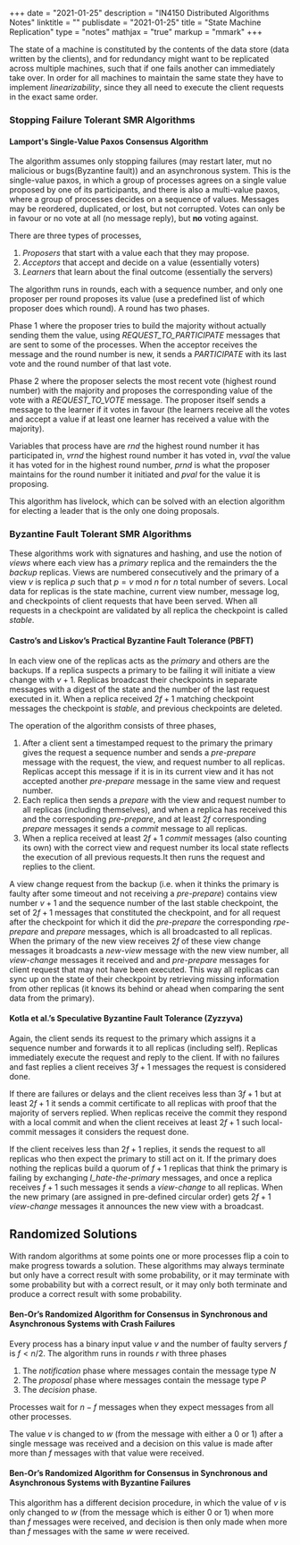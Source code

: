 +++
date = "2021-01-25"
description = "IN4150 Distributed Algorithms Notes"
linktitle = ""
publisdate = "2021-01-25"
title = "State Machine Replication"
type = "notes"
mathjax = "true"
markup = "mmark"
+++

The state of a machine is constituted by the contents of the data store (data written by the clients), and for redundancy might want to be replicated across multiple machines, such that if one fails another can immediately take over. In order for all machines to maintain the same state they have to implement _linearizability_, since they all need to execute the client requests in the exact same order.

### Stopping Failure Tolerant SMR Algorithms

#### Lamport's Single-Value Paxos Consensus Algorithm

The algorithm assumes only stopping failures (may restart later, mut no malicious or bugs(Byzantine fault)) and an asynchronous system. This is the single-value paxos, in which a group of processes agrees on a single value proposed by one of its participants, and there is also a multi-value paxos, where a group of processes decides on a sequence of values. Messages may be reordered, duplicated, or lost, but not corrupted. Votes can only be in favour or no vote at all (no message reply), but **no** voting against.

There are three types of processes,

1. _Proposers_ that start with a value each that they may propose.
2. _Acceptors_ that accept and decide on a value (essentially voters)
3. _Learners_ that learn about the final outcome (essentially the servers)

The algorithm runs in rounds, each with a sequence number, and only one proposer per round proposes its value (use a predefined list of which proposer does which round). A round has two phases.

Phase 1 where the proposer tries to build the majority without actually sending them the value, using _REQUEST\_TO\_PARTICIPATE_ messages that are sent to some of the processes. When the acceptor receives the message and the round number is new, it sends a _PARTICIPATE_ with its last vote and the round number of that last vote.

Phase 2 where the proposer selects the most recent vote (highest round number) with the majority and proposes the corresponding value of the vote with a _REQUEST\_TO\_VOTE_ message. The proposer itself sends a message to the learner if it votes in favour (the learners receive all the votes and accept a value if at least one learner has received a value with the majority).

Variables that process have are _rnd_ the highest round number it has participated in, _vrnd_ the highest round number it has voted in, _vval_ the value it has voted for in the highest round number, _prnd_ is what the proposer maintains for the round number it initiated and _pval_ for the value it is proposing.

This algorithm has livelock, which can be solved with an election algorithm for electing a leader that is the only one doing proposals.

### Byzantine Fault Tolerant SMR Algorithms

These algorithms work with signatures and hashing, and use the notion of _views_ where each view has a _primary_ replica and the remainders the the _backup_ replicas. Views are numbered consecutively and the primary of a view $v$ is replica $p$ such that $p=v\text{ mod }n$ for $n$ total number of severs. Local data for replicas is the state machine, current view number, message log, and checkpoints of client requests that have been served. When all requests in a checkpoint are validated by all replica the checkpoint is called _stable_.

#### Castro’s and Liskov’s Practical Byzantine Fault Tolerance (PBFT)

In each view one of the replicas acts as the _primary_ and others are the backups. If a replica suspects a primary to be failing it will initiate a view change with $v+1$. Replicas broadcast their checkpoints in separate messages with a digest of the state and the number of the last request executed in it. When a replica received $2f+1$ matching checkpoint messages the checkpoint is _stable_, and previous checkpoints are deleted.

The operation of the algorithm consists of three phases,

1. After a client sent a timestamped request to the primary the primary gives the request a sequence number and sends a _pre-prepare_ message with the request, the view, and request number to all replicas. Replicas accept this message if it is in its current view and it has not accepted another _pre-prepare_ message in the same view and request number.
2. Each replica then sends a _prepare_ with the view and request number to all replicas (including themselves), and when a replica has received this and the corresponding _pre-prepare_, and at least $2f$ corresponding _prepare_ messages it sends a _commit_ message to all replicas.
3. When a replica received at least $2f+1$ _commit_ messages (also counting its own) with the correct view and request number its local state reflects the execution of all previous requests.It then runs the request and replies to the client.

A view change request from the backup (i.e. when it thinks the primary is faulty after some timeout and not receiving a _pre-prepare_) contains view number $v+1$ and the sequence number of the last stable checkpoint, the set of $2f+1$ messages that constituted the checkpoint, and for all request after the checkpoint for which it did the _pre-prepare_ the corresponding _rpe-prepare_ and _prepare_ messages, which is all broadcasted to all replicas. When the primary of the new view receives $2f$ of these view change messages it broadcasts a _new-view_ message with the new view number, all _view-change_ messages it received and and _pre-prepare_ messages for client request that may not have been executed. This way all replicas can sync up on the state of their checkpoint by retrieving missing information from other replicas (it knows its behind or ahead when comparing the sent data from the primary).

#### Kotla et al.’s Speculative Byzantine Fault Tolerance (Zyzzyva)

Again, the client sends its request to the primary which assigns it a sequence number and forwards it to all replicas (including self). Replicas immediately execute the request and reply to the client. If with no failures and fast replies a client receives $3f+1$ messages the request is considered done.

If there are failures or delays and the client receives less than $3f+1$ but at least $2f+1$ it sends a commit certificate to all replicas with proof that the majority of servers replied. When replicas receive the commit they respond with a local commit and when the client receives at least $2f+1$ such local-commit messages it considers the request done.

If the client receives less than $2f+1$ replies, it sends the request to all replicas who then expect the primary to still act on it. If the primary does nothing the replicas build a quorum of $f+1$ replicas that think the primary is failing by exchanging _I\_hate\-the\-primary_ messages, and once a replica receives $f+1$ such messages it sends a _view-change_ to all replicas. When the new primary (are assigned in pre-defined circular order) gets $2f+1$ _view-change_ messages it announces the new view with a broadcast.

## Randomized Solutions

With random algorithms at some points one or more processes flip a coin to make progress towards a solution. These algorithms may always terminate but only have a correct result with some probability, or it may terminate with some probability but with a correct result, or it may only both terminate and produce a correct result with some probability.

#### Ben-Or’s Randomized Algorithm for Consensus in Synchronous and Asynchronous Systems with Crash Failures

Every process has a binary input value $v$ and the number of faulty servers $f$ is $f< n/2$. The algorithm runs in rounds $r$ with three phases

1. The _notification_ phase where messages contain the message type $N$
2. The _proposal_ phase where messages contain the message type $P$
3. The _decision_ phase.

Processes wait for $n-f$ messages when they expect messages from all other processes.

The value $v$ is changed to $w$ (from the message with either a 0 or 1) after a single message was received and a decision on this value is made after more than $f$ messages with that value were received.

#### Ben-Or’s Randomized Algorithm for Consensus in Synchronous and Asynchronous Systems with Byzantine Failures

This algorithm has a different decision procedure, in which the value of $v$ is only changed to $w$ (from the message which is either 0 or 1) when more than $f$ messages were received, and decision is then only made when more than $f$ messages with the same $w$ were received.
